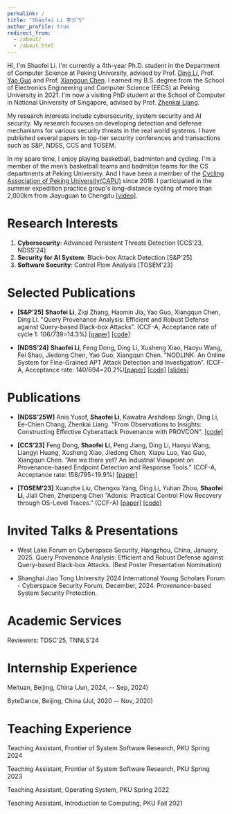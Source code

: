 ```yaml
---
permalink: /
title: "Shaofei Li 李少飞"
author_profile: true
redirect_from: 
  - /about/
  - /about.html
---
```


Hi, I'm Shaofei Li. I'm currently a 4th-year Ph.D. student in the Department of Computer Science at Peking University, advised by Prof. [Ding Li](https://marapapman.github.io/), Prof. [Yao Guo](https://yaoguopku.github.io/) and Prof. [Xiangqun Chen](https://dblp.org/pid/49/628.html). I earned my B.S. degree from the School of Electronics Engineering and Computer Science (EECS) at Peking University in 2021. I'm now a visiting PhD student at the School of Computer in National University of Singapore, advised by Prof. [Zhenkai Liang](https://www.comp.nus.edu.sg/~liangzk/).

My research interests include cybersecurity, system security and AI security. My research focuses on developing detection and defense mechanisms for various security threats in the real world systems. I have published several papers in top-tier security conferences and transactions such as S&P, NDSS, CCS and TOSEM. 

In my spare time, I enjoy playing basketball, badminton and cycling. I'm a member of the men’s basketball teams and badmiton teams for the CS departments at Peking University. And I have been a member of the [Cycling Association of Peking University(CAPU)](https://chexie.net/#main) since 2018. I participated in the summer expedition practice group's long-distance cycling of more than 2,000km from Jiayuguan to Chengdu [[video]](https://www.bilibili.com/video/BV14b411N79B/?spm_id_from=333.337.search-card.all.click&vd_source=51525784685e693bb27951657c05023d).

Research Interests
======
1. **Cybersecurity**: Advanced Persistent Threats Detection [CCS'23, NDSS'24]
2. **Security for AI System**: Black-box Attack Detection [S&P'25]
3. **Software Security**: Control Flow Analysis [TOSEM'23]

Selected Publications
======
- **[S&P’25]** **Shaofei Li**, Ziqi Zhang, Haomin Jia, Yao Guo, Xiangqun Chen, Ding Li. "Query Provenance Analysis: Efficient and Robust Defense against Query-based Black-box Attacks". (CCF-A, Acceptance rate of cycle 1: 106/739=14.3%) [[paper]](https://www.computer.org/csdl/proceedings-article/sp/2025/223600a072/21B7RgFCieQ) [[code]](https://github.com/0xllssFF/QPA)

- **[NDSS’24]** **Shaofei Li**, Feng Dong, Ding Li, Xusheng Xiao, Haoyu Wang, Fei Shao, Jiedong Chen, Yao Guo, Xiangqun
Chen. ”NODLINK: An Online System for Fine-Grained APT Attack Detection and Investigation”. (CCF-A, Acceptance rate: 140/694=20.2%)[[paper]](https://www.ndss-symposium.org/wp-content/uploads/2024-204-paper.pdf) [[code]](https://github.com/PKU-ASAL/Simulated-Data/tree/main) [[slides]](https://www.ndss-symposium.org/wp-content/uploads/2024-204-slides.pdf)


Publications
======

- **[NDSS’25W]** Anis Yusof, **Shaofei Li**, Kawatra Arshdeep Singh, Ding Li, Ee-Chien Chang, Zhenkai Liang. "From Observations to Insights: Constructing Effective Cyberattack Provenance with PROVCON". [[code]](https://github.com/anisyusof-sc/provcon/)

- **[CCS’23]** Feng Dong, **Shaofei Li**, Peng Jiang, Ding Li, Haoyu Wang, Liangyi Huang, Xusheng Xiao, Jiedong Chen,
Xiapu Luo, Yao Guo, Xiangqun Chen. “Are we there yet? An Industrial Viewpoint on Provenance-based
Endpoint Detection and Response Tools.” (CCF-A, Acceptance rate: 158/795=19.9%) [[paper]](https://dl.acm.org/doi/abs/10.1145/3576915.3616580)

- **[TOSEM’23]** Xuanzhe Liu, Chengxu Yang, Ding Li, Yuhan Zhou, **Shaofei Li**, Jiali Chen, Zhenpeng Chen ”Adonis: Practical
Control Flow Recovery through OS-Level Traces.” (CCF-A) [[paper]](https://dl.acm.org/doi/pdf/10.1145/3607187) 
 [[code]](https://github.com/PKU-Chengxu/Adonis)


Invited Talks & Presentations
======

- West Lake Forum on Cyberspace Security, Hangzhou, China, January, 2025. Query Provenance Analysis: Efficient and Robust Defense against Query-based Black-box Attacks. (Best Poster Presentation Nomination)

- Shanghai Jiao Tong University 2024 International Young Scholars Forum - Cyberspace Security Forum, December, 2024. Provenance-based System Security Protection.


Academic Services
======
Reviewers: TDSC'25, TNNLS'24


Internship Experience
======

Meituan, Beijing, China (Jun, 2024, -- Sep, 2024)

ByteDance, Beijing, China (Jul, 2020 -- Nov, 2020)


Teaching Experience
======

Teaching Assistant, Frontier of System Software Research, PKU Spring 2024

Teaching Assistant, Frontier of System Software Research, PKU Spring 2023

Teaching Assistant, Operating System, PKU Spring 2022

Teaching Assistant, Introduction to Computing, PKU Fall 2021
